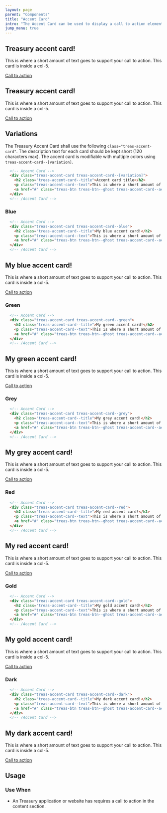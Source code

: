 ```yaml
---
layout: page
parent: "Components"
title: "Accent Card"
intro: "The Accent Card can be used to display a call to action element inside a content section."
jump_menu: true
---
```


<div class="usdt-row usdt-section">
  <div class="usdt-col-md-5">
    <!-- accent Card -->
    <div class="treas-accent-card treas-accent-card--blue">
      <h2 class="treas-accent-card--title">Treasury accent card!</h2>
      <p class="treas-accent-card--text">This is where a short amount of text goes to support your call to action. This card is inside a col-5.</p>
      <a href="#" class="treas-btn treas-btn--ghost treas-accent-card--action">Call to action</a>
    </div>
    <!-- /accent Card -->
  </div>
  <div class="usdt-col-md-5">
    <!-- accent Card -->
    <div class="treas-accent-card treas-accent-card--green">
      <h2 class="treas-accent-card--title">Treasury accent card!</h2>
      <p class="treas-accent-card--text">This is where a short amount of text goes to support your call to action. This card is inside a col-5.</p>
      <a href="#" class="treas-btn treas-btn--ghost treas-accent-card--action">Call to action</a>
    </div>
    <!-- /accent Card -->
  </div>
</div>

## Variations
The Treasury Accent Card shall use the following `class="treas-accent-card"`. The description text for each card should be kept short (120 characters max). The accent card is modifiable with multiple colors using `treas-accent-card--[variation]`.

```html
  <!-- Accent Card -->
  <div class="treas-accent-card treas-accent-card--[variation]">
    <h2 class="treas-accent-card--title">Accent card title</h2>
    <p class="treas-accent-card--text">This is where a short amount of text goes to support your call to action.</p>
    <a href="#" class="treas-btn treas-btn--ghost treas-accent-card--action">Call to action</a>
  </div>
  <!-- /Accent Card -->
```

### Blue

```html
  <!-- Accent Card -->
  <div class="treas-accent-card treas-accent-card--blue">
    <h2 class="treas-accent-card--title">My blue accent card!</h2>
    <p class="treas-accent-card--text">This is where a short amount of text goes to support your call to action.</p>
    <a href="#" class="treas-btn treas-btn--ghost treas-accent-card--action">Call to action</a>
  </div>
  <!-- /Accent Card -->
```
<div class="ds-preview">
    <!-- accent Card -->
    <div class="treas-accent-card treas-accent-card--blue usdt-col-md-5">
      <h2 class="treas-accent-card--title">My blue accent card!</h2>
      <p class="treas-accent-card--text">This is where a short amount of text goes to support your call to action. This card is inside a col-5.</p>
      <a href="#" class="treas-btn treas-btn--ghost treas-accent-card--action">Call to action</a>
    </div>
    <!-- /accent Card -->
  </div>

### Green
```html
  <!-- Accent Card -->
  <div class="treas-accent-card treas-accent-card--green">
    <h2 class="treas-accent-card--title">My green accent card!</h2>
    <p class="treas-accent-card--text">This is where a short amount of text goes to support your call to action.</p>
    <a href="#" class="treas-btn treas-btn--ghost treas-accent-card--action">Call to action</a>
  </div>
  <!-- /Accent Card -->
```
<div class="ds-preview">
    <!-- accent Card -->
    <div class="treas-accent-card treas-accent-card--green usdt-col-md-5">
      <h2 class="treas-accent-card--title">My green accent card!</h2>
      <p class="treas-accent-card--text">This is where a short amount of text goes to support your call to action. This card is inside a col-5.</p>
      <a href="#" class="treas-btn treas-btn--ghost treas-accent-card--action">Call to action</a>
    </div>
    <!-- /accent Card -->
</div>

### Grey
```html
  <!-- Accent Card -->
  <div class="treas-accent-card treas-accent-card--grey">
    <h2 class="treas-accent-card--title">My grey accent card!</h2>
    <p class="treas-accent-card--text">This is where a short amount of text goes to support your call to action.</p>
    <a href="#" class="treas-btn treas-btn--ghost treas-accent-card--action">Call to action</a>
  </div>
  <!-- /Accent Card -->
```
<div class="ds-preview">
    <!-- accent Card -->
    <div class="treas-accent-card treas-accent-card--grey usdt-col-md-5">
      <h2 class="treas-accent-card--title">My grey accent card!</h2>
      <p class="treas-accent-card--text">This is where a short amount of text goes to support your call to action. This card is inside a col-5.</p>
      <a href="#" class="treas-btn treas-btn--ghost treas-accent-card--action">Call to action</a>
    </div>
    <!-- /accent Card -->
</div>

### Red
```html
  <!-- Accent Card -->
  <div class="treas-accent-card treas-accent-card--red">
    <h2 class="treas-accent-card--title">My red accent card!</h2>
    <p class="treas-accent-card--text">This is where a short amount of text goes to support your call to action.</p>
    <a href="#" class="treas-btn treas-btn--ghost treas-accent-card--action">Call to action</a>
  </div>
  <!-- /Accent Card -->
```
<div class="ds-preview">
    <!-- accent Card -->
    <div class="treas-accent-card treas-accent-card--red usdt-col-md-5">
      <h2 class="treas-accent-card--title">My red accent card!</h2>
      <p class="treas-accent-card--text">This is where a short amount of text goes to support your call to action. This card is inside a col-5.</p>
      <a href="#" class="treas-btn treas-btn--ghost treas-accent-card--action">Call to action</a>
    </div>
    <!-- /accent Card -->
</div>

### Gold
```html
  <!-- Accent Card -->
  <div class="treas-accent-card treas-accent-card--gold">
    <h2 class="treas-accent-card--title">My gold accent card!</h2>
    <p class="treas-accent-card--text">This is where a short amount of text goes to support your call to action.</p>
    <a href="#" class="treas-btn treas-btn--ghost treas-accent-card--action">Call to action</a>
  </div>
  <!-- /Accent Card -->
```
<div class="ds-preview">
    <!-- accent Card -->
    <div class="treas-accent-card treas-accent-card--gold usdt-col-md-5">
      <h2 class="treas-accent-card--title">My gold accent card!</h2>
      <p class="treas-accent-card--text">This is where a short amount of text goes to support your call to action. This card is inside a col-5.</p>
      <a href="#" class="treas-btn treas-btn--ghost treas-accent-card--action">Call to action</a>
    </div>
    <!-- /accent Card -->
</div>

### Dark
```html
  <!-- Accent Card -->
  <div class="treas-accent-card treas-accent-card--dark">
    <h2 class="treas-accent-card--title">My dark accent card!</h2>
    <p class="treas-accent-card--text">This is where a short amount of text goes to support your call to action.</p>
    <a href="#" class="treas-btn treas-btn--ghost treas-accent-card--action">Call to action</a>
  </div>
  <!-- /Accent Card -->
```
<div class="ds-preview">
    <!-- accent Card -->
    <div class="treas-accent-card treas-accent-card--dark usdt-col-md-5">
      <h2 class="treas-accent-card--title">My dark accent card!</h2>
      <p class="treas-accent-card--text">This is where a short amount of text goes to support your call to action. This card is inside a col-5.</p>
      <a href="#" class="treas-btn treas-btn--ghost treas-accent-card--action">Call to action</a>
    </div>
    <!-- /accent Card -->
</div>

## Usage

### Use When

* An Treasury application or website has requires a call to action in the content section.

